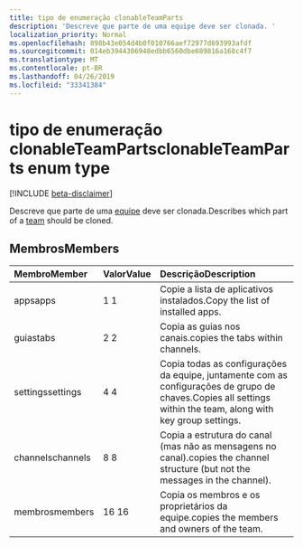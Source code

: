 ```yaml
---
title: tipo de enumeração clonableTeamParts
description: 'Descreve que parte de uma equipe deve ser clonada. '
localization_priority: Normal
ms.openlocfilehash: 898b43e054d4b0f010766aef72977d693993afdf
ms.sourcegitcommit: 014eb3944306948edbb6560dbe689816a168c4f7
ms.translationtype: MT
ms.contentlocale: pt-BR
ms.lasthandoff: 04/26/2019
ms.locfileid: "33341384"
---
```

# <a name="clonableteamparts-enum-type"></a><span data-ttu-id="523d2-103">tipo de enumeração clonableTeamParts</span><span class="sxs-lookup"><span data-stu-id="523d2-103">clonableTeamParts enum type</span></span>

[!INCLUDE [beta-disclaimer](../../includes/beta-disclaimer.md)]

<span data-ttu-id="523d2-104">Descreve que parte de uma [equipe](../resources/team.md) deve ser clonada.</span><span class="sxs-lookup"><span data-stu-id="523d2-104">Describes which part of a [team](../resources/team.md) should be cloned.</span></span> 

## <a name="members"></a><span data-ttu-id="523d2-105">Membros</span><span class="sxs-lookup"><span data-stu-id="523d2-105">Members</span></span>

| <span data-ttu-id="523d2-106">Membro</span><span class="sxs-lookup"><span data-stu-id="523d2-106">Member</span></span> | <span data-ttu-id="523d2-107">Valor</span><span class="sxs-lookup"><span data-stu-id="523d2-107">Value</span></span>| <span data-ttu-id="523d2-108">Descrição</span><span class="sxs-lookup"><span data-stu-id="523d2-108">Description</span></span> |
|:---------------|:--------|:----------|
|<span data-ttu-id="523d2-109">apps</span><span class="sxs-lookup"><span data-stu-id="523d2-109">apps</span></span>|<span data-ttu-id="523d2-110">1 </span><span class="sxs-lookup"><span data-stu-id="523d2-110">1</span></span>|<span data-ttu-id="523d2-111">Copie a lista de aplicativos instalados.</span><span class="sxs-lookup"><span data-stu-id="523d2-111">Copy the list of installed apps.</span></span>|
|<span data-ttu-id="523d2-112">guias</span><span class="sxs-lookup"><span data-stu-id="523d2-112">tabs</span></span>|<span data-ttu-id="523d2-113">2 </span><span class="sxs-lookup"><span data-stu-id="523d2-113">2</span></span>|<span data-ttu-id="523d2-114">Copia as guias nos canais.</span><span class="sxs-lookup"><span data-stu-id="523d2-114">copies the tabs within channels.</span></span>|
|<span data-ttu-id="523d2-115">settings</span><span class="sxs-lookup"><span data-stu-id="523d2-115">settings</span></span>|<span data-ttu-id="523d2-116">4 </span><span class="sxs-lookup"><span data-stu-id="523d2-116">4</span></span>|<span data-ttu-id="523d2-117">Copia todas as configurações da equipe, juntamente com as configurações de grupo de chaves.</span><span class="sxs-lookup"><span data-stu-id="523d2-117">Copies all settings within the team, along with key group settings.</span></span>|
|<span data-ttu-id="523d2-118">channels</span><span class="sxs-lookup"><span data-stu-id="523d2-118">channels</span></span>|<span data-ttu-id="523d2-119">8 </span><span class="sxs-lookup"><span data-stu-id="523d2-119">8</span></span>|<span data-ttu-id="523d2-120">Copia a estrutura do canal (mas não as mensagens no canal).</span><span class="sxs-lookup"><span data-stu-id="523d2-120">copies the channel structure (but not the messages in the channel).</span></span>|
|<span data-ttu-id="523d2-121">membros</span><span class="sxs-lookup"><span data-stu-id="523d2-121">members</span></span>|<span data-ttu-id="523d2-122">16 </span><span class="sxs-lookup"><span data-stu-id="523d2-122">16</span></span>|<span data-ttu-id="523d2-123">Copia os membros e os proprietários da equipe.</span><span class="sxs-lookup"><span data-stu-id="523d2-123">copies the members and owners of the team.</span></span>|
